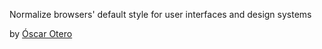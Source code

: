 Normalize browsers' default style for user interfaces and design systems

by [Óscar Otero](https://oscarotero.com)
